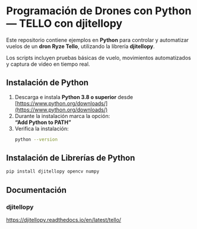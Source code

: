 # Programación de Drones con Python — TELLO con djitellopy

Este repositorio contiene ejemplos en **Python** para controlar y automatizar vuelos de un **dron Ryze Tello**, utilizando la librería **djitellopy**.  

Los scripts incluyen pruebas básicas de vuelo, movimientos automatizados y captura de video en tiempo real.

## Instalación de Python

1. Descarga e instala **Python 3.8 o superior** desde  
   [https://www.python.org/downloads/](https://www.python.org/downloads/)
2. Durante la instalación marca la opción:  
    **“Add Python to PATH”**
3. Verifica la instalación:
   ```bash
   python --version
   ```

## Instalación de Librerías de Python
   ```bash
   pip install djitellopy opencv numpy
   ```

## Documentación

### djitellopy
https://djitellopy.readthedocs.io/en/latest/tello/ 